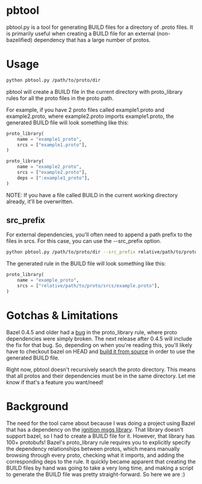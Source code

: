 # pbtool
pbtool.py is a tool for generating BUILD files for a directory of .proto files. It is primarily useful when creating a BUILD file for an external (non-bazelified) dependency that has a large number of protos.


# Usage
```bash
python pbtool.py /path/to/proto/dir
```

pbtool will create a BUILD file in the current directory with proto_library rules for all the proto files in the proto path. 


For example, if you have 2 proto files called example1.proto and example2.proto, where example2.proto imports example1.proto, the generated BUILD file will look something like this:


```python
proto_library(
    name = "example1_proto",
    srcs = ["example1.proto"],
)

proto_library(
    name = "example2_proto",
    srcs = ["example2.proto"],
    deps = [":example1_proto"],
)
```


NOTE: If you have a file called BUILD in the current working directory already, it'll be overwritten.


## src_prefix
For external dependencies, you'll often need to append a path prefix to the files in srcs. For this case, you can use the --src_prefix option. 

```bash
python pbtool.py /path/to/proto/dir --src_prefix relative/path/to/proto/srcs
```

The generated rule in the BUILD file will look something like this:

```python
proto_library(
    name = "example_proto",
    srcs = ["relative/path/to/proto/srcs/example.proto"],
)
```



# Gotchas & Limitations
Bazel 0.4.5 and older had a [bug](https://github.com/bazelbuild/bazel/issues/2916) in the proto_library rule, where proto dependencies were simply broken. The next release after 0.4.5 will include the fix for that bug. So, depending on when you're reading this, you'll likely have to checkout bazel on HEAD and [build it from source](https://bazel.build/versions/master/docs/install-compile-source.html) in order to use the generated BUILD file.


Right now, pbtool doesn't recursively search the proto directory. This means that all protos and their dependencies must be in the same directory. Let me know if that's a feature you want/need!


# Background
The need for the tool came about because I was doing a project using Bazel that has a dependency on the [ignition msgs library](https://bitbucket.org/ignitionrobotics/ign-msgs). That library doesn't support bazel, so I had to create a BUILD file for it. However, that library has 100+ protobufs! Bazel's proto_library rule requires you to explicitly specify the dependency relationships between protos, which means manually browsing through every proto, checking what it imports, and adding the corresponding deps to the rule. It quickly became apparent that creating the BUILD files by hand was going to take a very long time, and making a script to generate the BUILD file was pretty straight-forward. So here we are :)
